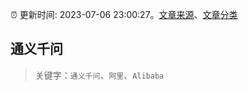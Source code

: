 :alarm_clock: 更新时间: 2023-07-06 23:00:27。[文章来源](/README.md)、[文章分类](/TAGS.md)

## 通义千问


> 关键字：`通义千问`、`阿里`、`Alibaba`



